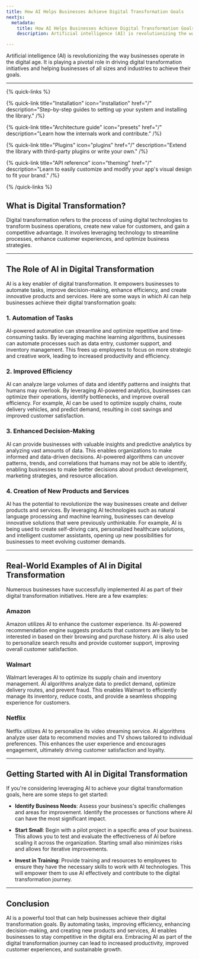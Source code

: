 ```yaml
---
title: How AI Helps Businesses Achieve Digital Transformation Goals
nextjs:
  metadata:
    title: How AI Helps Businesses Achieve Digital Transformation Goals
    description: Artificial intelligence (AI) is revolutionizing the way businesses operate in the digital age. It is playing a pivotal role in driving digital transformation initiatives and helping businesses of all sizes and industries to achieve their goals.

---
```


Artificial intelligence (AI) is revolutionizing the way businesses operate in the digital age. It is playing a pivotal role in driving digital transformation initiatives and helping businesses of all sizes and industries to achieve their goals.

---

{% quick-links %}

{% quick-link title="Installation" icon="installation" href="/" description="Step-by-step guides to setting up your system and installing the library." /%}

{% quick-link title="Architecture guide" icon="presets" href="/" description="Learn how the internals work and contribute." /%}

{% quick-link title="Plugins" icon="plugins" href="/" description="Extend the library with third-party plugins or write your own." /%}

{% quick-link title="API reference" icon="theming" href="/" description="Learn to easily customize and modify your app's visual design to fit your brand." /%}

{% /quick-links %}

## What is Digital Transformation?

Digital transformation refers to the process of using digital technologies to transform business operations, create new value for customers, and gain a competitive advantage. It involves leveraging technology to streamline processes, enhance customer experiences, and optimize business strategies.

---

## The Role of AI in Digital Transformation

AI is a key enabler of digital transformation. It empowers businesses to automate tasks, improve decision-making, enhance efficiency, and create innovative products and services. Here are some ways in which AI can help businesses achieve their digital transformation goals:

### 1. Automation of Tasks

AI-powered automation can streamline and optimize repetitive and time-consuming tasks. By leveraging machine learning algorithms, businesses can automate processes such as data entry, customer support, and inventory management. This frees up employees to focus on more strategic and creative work, leading to increased productivity and efficiency.

### 2. Improved Efficiency

AI can analyze large volumes of data and identify patterns and insights that humans may overlook. By leveraging AI-powered analytics, businesses can optimize their operations, identify bottlenecks, and improve overall efficiency. For example, AI can be used to optimize supply chains, route delivery vehicles, and predict demand, resulting in cost savings and improved customer satisfaction.

### 3. Enhanced Decision-Making

AI can provide businesses with valuable insights and predictive analytics by analyzing vast amounts of data. This enables organizations to make informed and data-driven decisions. AI-powered algorithms can uncover patterns, trends, and correlations that humans may not be able to identify, enabling businesses to make better decisions about product development, marketing strategies, and resource allocation.

### 4. Creation of New Products and Services

AI has the potential to revolutionize the way businesses create and deliver products and services. By leveraging AI technologies such as natural language processing and machine learning, businesses can develop innovative solutions that were previously unthinkable. For example, AI is being used to create self-driving cars, personalized healthcare solutions, and intelligent customer assistants, opening up new possibilities for businesses to meet evolving customer demands.

---

## Real-World Examples of AI in Digital Transformation

Numerous businesses have successfully implemented AI as part of their digital transformation initiatives. Here are a few examples:

### Amazon

Amazon utilizes AI to enhance the customer experience. Its AI-powered recommendation engine suggests products that customers are likely to be interested in based on their browsing and purchase history. AI is also used to personalize search results and provide customer support, improving overall customer satisfaction.

### Walmart

Walmart leverages AI to optimize its supply chain and inventory management. AI algorithms analyze data to predict demand, optimize delivery routes, and prevent fraud. This enables Walmart to efficiently manage its inventory, reduce costs, and provide a seamless shopping experience for customers.

### Netflix

Netflix utilizes AI to personalize its video streaming service. AI algorithms analyze user data to recommend movies and TV shows tailored to individual preferences. This enhances the user experience and encourages engagement, ultimately driving customer satisfaction and loyalty.

---

## Getting Started with AI in Digital Transformation

If you're considering leveraging AI to achieve your digital transformation goals, here are some steps to get started:

 - **Identify Business Needs**: Assess your business's specific challenges and areas for improvement. Identify the processes or functions where AI can have the most significant impact.

 - **Start Small**: Begin with a pilot project in a specific area of your business. This allows you to test and evaluate the effectiveness of AI before scaling it across the organization. Starting small also minimizes risks and allows for iterative improvements.

 - **Invest in Training**: Provide training and resources to employees to ensure they have the necessary skills to work with AI technologies. This will empower them to use AI effectively and contribute to the digital transformation journey.

---

## Conclusion

AI is a powerful tool that can help businesses achieve their digital transformation goals. By automating tasks, improving efficiency, enhancing decision-making, and creating new products and services, AI enables businesses to stay competitive in the digital era. Embracing AI as part of the digital transformation journey can lead to increased productivity, improved customer experiences, and sustainable growth.